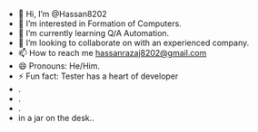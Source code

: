 - 👋 Hi, I’m @Hassan8202
- 👀 I’m interested in Formation of Computers.
- 🌱 I’m currently learning Q/A Automation.
- 💞️ I’m looking to collaborate on with an experienced company.
- 📫 How to reach me hassanrazaj8202@gmail.com
- 😄 Pronouns: He/Him.
- ⚡ Fun fact: Tester has a heart of developer
- .
- .
- .
- in a jar on the desk..

<!---
Hassan8202/Hassan8202 is a ✨ special ✨ repository because its `README.md` (this file) appears on your GitHub profile.
You can click the Preview link to take a look at your changes.
--->
